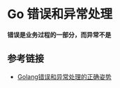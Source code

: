 # Go 错误和异常处理


**错误是业务过程的一部分，而异常不是**

## 参考链接

* [Golang错误和异常处理的正确姿势](https://www.jianshu.com/p/f30da01eea97)

